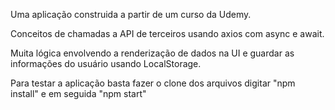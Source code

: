 Uma aplicação construida a partir de um curso da Udemy.

Conceitos de chamadas a API de terceiros usando axios com async e await.

Muita lógica envolvendo a renderização de dados na UI e guardar as informações do usuário usando LocalStorage.

Para testar a aplicação basta fazer o clone dos arquivos digitar "npm install" e em seguida "npm start"
